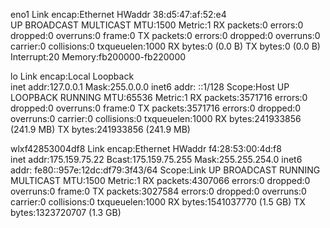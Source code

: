 eno1      Link encap:Ethernet  HWaddr 38:d5:47:af:52:e4  
          UP BROADCAST MULTICAST  MTU:1500  Metric:1
          RX packets:0 errors:0 dropped:0 overruns:0 frame:0
          TX packets:0 errors:0 dropped:0 overruns:0 carrier:0
          collisions:0 txqueuelen:1000 
          RX bytes:0 (0.0 B)  TX bytes:0 (0.0 B)
          Interrupt:20 Memory:fb200000-fb220000 

lo        Link encap:Local Loopback  
          inet addr:127.0.0.1  Mask:255.0.0.0
          inet6 addr: ::1/128 Scope:Host
          UP LOOPBACK RUNNING  MTU:65536  Metric:1
          RX packets:3571716 errors:0 dropped:0 overruns:0 frame:0
          TX packets:3571716 errors:0 dropped:0 overruns:0 carrier:0
          collisions:0 txqueuelen:1000 
          RX bytes:241933856 (241.9 MB)  TX bytes:241933856 (241.9 MB)

wlxf42853004df8 Link encap:Ethernet  HWaddr f4:28:53:00:4d:f8  
          inet addr:175.159.75.22  Bcast:175.159.75.255  Mask:255.255.254.0
          inet6 addr: fe80::957e:12dc:df79:3f43/64 Scope:Link
          UP BROADCAST RUNNING MULTICAST  MTU:1500  Metric:1
          RX packets:4307066 errors:0 dropped:0 overruns:0 frame:0
          TX packets:3027584 errors:0 dropped:0 overruns:0 carrier:0
          collisions:0 txqueuelen:1000 
          RX bytes:1541037770 (1.5 GB)  TX bytes:1323720707 (1.3 GB)

